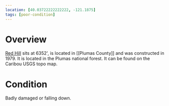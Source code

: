 ```yaml
---
location: [40.03722222222222, -121.1875]
tags: [poor-condition]
---
```


# Overview

[Red Hill](http://www.peakbagging.com/CALookoutPhotos/RedHill.html) sits at 6352', is located in [[Plumas County]] and was constructed in 1979. It is located in the Plumas national forest. It can be found on the Caribou USGS topo map.

# Condition

Badly damaged or falling down.